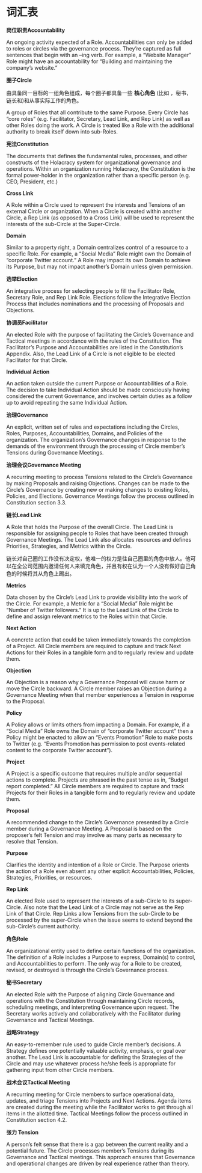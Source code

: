# 词汇表

**岗位职责Accountability**

An ongoing activity expected of a Role. Accountabilities can only be added to roles or circles via the governance process. They’re captured as full sentences that begin with an –ing verb. For example, a “Website Manager” Role might have an accountability for “Building and maintaining the company’s website.”

**圈子Circle**

由具备同一目标的一组角色组成，每个圈子都具备一些 **核心角色** (比如 ，秘书，链长和)和从事实际工作的角色。

A group of Roles that all contribute to the same Purpose. Every Circle has “core roles” (e.g. Facilitator, Secretary, Lead Link, and Rep Link) as well as other Roles doing the work. A Circle is treated like a Role with the additional authority to break itself down into sub-Roles.

**宪法Constitution**

The documents that defines the fundamental rules, processes, and other constructs of the Holacracy system for organizational governance and operations. Within an organization running Holacracy, the Constitution is the formal power-holder in the organization rather than a specific person (e.g. CEO, President, etc.)

**Cross Link**

A Role within a Circle used to represent the interests and Tensions of an external Circle or organization. When a Circle is created within another Circle, a Rep Link (as opposed to a Cross Link) will be used to represent the interests of the sub-Circle at the Super-Circle.

**Domain**

Similar to a property right, a Domain centralizes control of a resource to a specific Role. For example, a “Social Media” Role might own the Domain of “corporate Twitter account.” A Role may impact its own Domain to achieve its Purpose, but may not impact another’s Domain unless given permission.

**选举Election**

An integrative process for selecting people to fill the Facilitator Role, Secretary Role, and Rep Link Role. Elections follow the Integrative Election Process that includes nominations and the processing of Proposals and Objections.

**协调员Facilitator**

An elected Role with the purpose of facilitating the Circle’s Governance and Tactical meetings in accordance with the rules of the Constitution. The Facilitator’s Purpose and Accountabilities are listed in the Constitution’s Appendix. Also, the Lead Link of a Circle is not eligible to be elected Facilitator for that Circle.

**Individual Action**

An action taken outside the current Purpose or Accountabilities of a Role. The decision to take Individual Action should be made consciously having considered the current Governance, and involves certain duties as a follow up to avoid repeating the same Individual Action.

**治理Governance**

An explicit, written set of rules and expectations including the Circles, Roles, Purposes, Accountabilities, Domains, and Policies of the organization. The organization’s Governance changes in response to the demands of the environment through the processing of Circle member’s Tensions during Governance Meetings.

**治理会议Governance Meeting**

A recurring meeting to process Tensions related to the Circle’s Governance by making Proposals and raising Objections. Changes can be made to the Circle’s Governance by creating new or making changes to existing Roles, Policies, and Elections. Governance Meetings follow the process outlined in Constitution section 3.3.

**链长Lead Link**

A Role that holds the Purpose of the overall Circle. The Lead Link is responsible for assigning people to Roles that have been created through Governance Meetings. The Lead Link also allocates resources and defines Priorities, Strategies, and Metrics within the Circle.

链长对自己圈的工作没有决定权，他唯一的权力是往自己圈里的角色中放人。他可以在全公司范围内邀请任何人来填充角色，并且有权在认为一个人没有做好自己角色的时候将其从角色上踢出。

**Metrics**

Data chosen by the Circle’s Lead Link to provide visibility into the work of the Circle. For example, a Metric for a “Social Media” Role might be “Number of Twitter followers.” It is up to the Lead Link of the Circle to define and assign relevant metrics to the Roles within that Circle.

**Next Action**

A concrete action that could be taken immediately towards the completion of a Project. All Circle members are required to capture and track Next Actions for their Roles in a tangible form and to regularly review and update them.

**Objection**

An Objection is a reason why a Governance Proposal will cause harm or move the Circle backward. A Circle member raises an Objection during a Governance Meeting when that member experiences a Tension in response to the Proposal.

**Policy**

A Policy allows or limits others from impacting a Domain. For example, if a “Social Media” Role owns the Domain of “corporate Twitter account” then a Policy might be enacted to allow an “Events Promotion” Role to make posts to Twitter (e.g. “Events Promotion has permission to post events-related content to the corporate Twitter account”).

**Project**

A Project is a specific outcome that requires multiple and/or sequential actions to complete. Projects are phrased in the past tense as in, “Budget report completed.” All Circle members are required to capture and track Projects for their Roles in a tangible form and to regularly review and update them.

**Proposal**

A recommended change to the Circle’s Governance presented by a Circle member during a Governance Meeting. A Proposal is based on the proposer’s felt Tension and may involve as many parts as necessary to resolve that Tension.

**Purpose**

Clarifies the identity and intention of a Role or Circle. The Purpose orients the action of a Role even absent any other explicit Accountabilities, Policies, Strategies, Priorities, or resources.

**Rep Link**

An elected Role used to represent the interests of a sub-Circle to its super-Circle. Also note that the Lead Link of a Circle may not serve as the Rep Link of that Circle. Rep Links allow Tensions from the sub-Circle to be processed by the super-Circle when the issue seems to extend beyond the sub-Circle’s current authority.

**角色Role**

An organizational entity used to define certain functions of the organization. The definition of a Role includes a Purpose to express, Domain(s) to control, and Accountabilities to perform. The only way for a Role to be created, revised, or destroyed is through the Circle’s Governance process.

**秘书Secretary**

An elected Role with the Purpose of aligning Circle Governance and operations with the Constitution through maintaining Circle records, scheduling meetings, and interpreting Governance upon request. The Secretary works actively and collaboratively with the Facilitator during Governance and Tactical Meetings.

**战略Strategy**

An easy-to-remember rule used to guide Circle member’s decisions. A Strategy defines one potentially valuable activity, emphasis, or goal over another. The Lead Link is accountable for defining the Strategies of the Circle and may use whatever process he/she feels is appropriate for gathering input from other Circle members.

**战术会议Tactical Meeting**

A recurring meeting for Circle members to surface operational data, updates, and triage Tensions into Projects and Next Actions. Agenda items are created during the meeting while the Facilitator works to get through all items in the allotted time. Tactical Meetings follow the process outlined in Constitution section 4.2.

**张力 Tension**

A person’s felt sense that there is a gap between the current reality and a potential future. The Circle processes member’s Tensions during its Governance and Tactical meetings. This approach ensures that Governance and operational changes are driven by real experience rather than theory.
